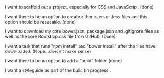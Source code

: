 I want to scaffold out a project, especially for CSS and JavaScript. (done)

I want there to be an option to create either .scss or .less files and this option should be resusable. (done)

I want to download my core bower.json, package.json and .gitignore files as well as the core Bootstrap.css  file from GitHub. (Done)

I want a task that runs "npm install" and "bower install" after the files have downloaded. (Nope...doesn't make sense)

I want there to be an option to add a "build" folder. (done)

I want a styleguide as part of the build (in progress).
